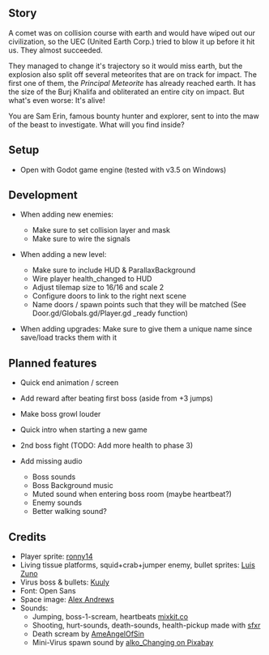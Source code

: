 
## Story

A comet was on collision course with earth and would have wiped out our civilization, so the UEC (United Earth Corp.) tried to blow it up before it hit us. They almost succeeded. 

They managed to change it's trajectory so it would miss earth, but the explosion also split off several meteorites that are on track for impact. The first one of them, the *Principal Meteorite* has already reached earth. It has the size of the Burj Khalifa and obliterated an entire city on impact. But what's even worse: It's alive!

You are Sam Erin, famous bounty hunter and explorer, sent to into the maw of the beast to investigate. What will you find inside?


## Setup
* Open with Godot game engine (tested with v3.5 on Windows)


## Development
* When adding new enemies:
    * Make sure to set collision layer and mask
    * Make sure to wire the signals

* When adding a new level:
    * Make sure to include HUD & ParallaxBackground
    * Wire player health_changed to HUD
    * Adjust tilemap size to 16/16 and scale 2
    * Configure doors to link to the right next scene
    * Name doors / spawn points such that they will be matched (See Door.gd/Globals.gd/Player.gd _ready function) 

* When adding upgrades: Make sure to give them a unique name since save/load tracks them with it

## Planned features
* Quick end animation / screen

* Add reward after beating first boss (aside from +3 jumps)
* Make boss growl louder

* Quick intro when starting a new game
* 2nd boss fight  (TODO: Add more health to phase 3)
* Add missing audio
    * Boss sounds
    * Boss Background music
    * Muted sound when entering boss room (maybe heartbeat?)
    * Enemy sounds
    * Better walking sound?

## Credits
* Player sprite: [ronny14](https://www.youtube.com/user/pizzaguy14)
* Living tissue platforms, squid+crab+jumper enemy, bullet sprites: [Luis Zuno](https://www.patreon.com/ansimuz)
* Virus boss & bullets: [Kuuly](https://kuuly.itch.io)
* Font: Open Sans
* Space image: [Alex Andrews](https://www.pexels.com/photo/photo-of-deep-sky-object-816608/)
* Sounds:
    * Jumping, boss-1-scream, heartbeats [mixkit.co](https://mixkit.co/free-sound-effects)
    * Shooting, hurt-sounds, death-sounds, health-pickup made with [sfxr](https://sfxr.me)
    * Death scream by [AmeAngelOfSin](https://freesound.org/people/AmeAngelofSin/sounds/168814/)
    * Mini-Virus spawn sound by [alko_Changing on Pixabay](https://pixabay.com/sound-effects/deep-strange-whoosh-183845/)
